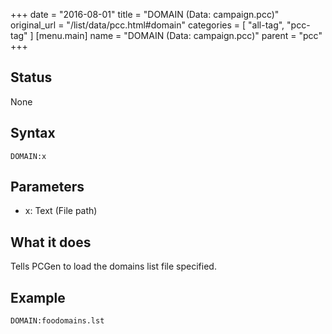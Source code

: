 +++
date = "2016-08-01"
title = "DOMAIN (Data: campaign.pcc)"
original_url = "/list/data/pcc.html#domain"
categories = [ "all-tag", "pcc-tag" ]
[menu.main]
    name = "DOMAIN (Data: campaign.pcc)"
    parent = "pcc"
+++

## Status

None

## Syntax

`DOMAIN:x`

## Parameters

-   x: Text (File path)



What it does
------------

Tells PCGen to load the domains list file specified.

Example
-------

`DOMAIN:foodomains.lst`

